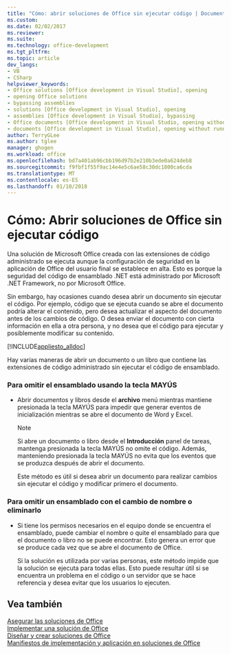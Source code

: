 ```yaml
---
title: "Cómo: abrir soluciones de Office sin ejecutar código | Documentos de Microsoft"
ms.custom: 
ms.date: 02/02/2017
ms.reviewer: 
ms.suite: 
ms.technology: office-development
ms.tgt_pltfrm: 
ms.topic: article
dev_langs:
- VB
- CSharp
helpviewer_keywords:
- Office solutions [Office development in Visual Studio], opening
- opening Office solutions
- bypassing assemblies
- solutions [Office development in Visual Studio], opening
- assemblies [Office development in Visual Studio], bypassing
- Office documents [Office development in Visual Studio, opening without running code
- documents [Office development in Visual Studio], opening without running code
author: TerryGLee
ms.author: tglee
manager: ghogen
ms.workload: office
ms.openlocfilehash: bd7a401ab96cbb196d97b2e210b3ede0a624deb8
ms.sourcegitcommit: f9fbf1f55f9ac14e4e5c6ae58c30dc1800ca6cda
ms.translationtype: MT
ms.contentlocale: es-ES
ms.lasthandoff: 01/10/2018
---
```

# <a name="how-to-open-office-solutions-without-running-code"></a>Cómo: Abrir soluciones de Office sin ejecutar código
  Una solución de Microsoft Office creada con las extensiones de código administrado se ejecuta aunque la configuración de seguridad en la aplicación de Office del usuario final se establece en alta. Esto es porque la seguridad del código de ensamblado .NET está administrado por Microsoft .NET Framework, no por Microsoft Office.  
  
 Sin embargo, hay ocasiones cuando desea abrir un documento sin ejecutar el código. Por ejemplo, código que se ejecuta cuando se abre el documento podría alterar el contenido, pero desea actualizar el aspecto del documento antes de los cambios de código. O desea enviar el documento con cierta información en ella a otra persona, y no desea que el código para ejecutar y posiblemente modificar su contenido.  
  
 [!INCLUDE[appliesto_alldoc](../vsto/includes/appliesto-alldoc-md.md)]  
  
 Hay varias maneras de abrir un documento o un libro que contiene las extensiones de código administrado sin ejecutar el código de ensamblado.  
  
### <a name="to-bypass-the-assembly-by-using-the-shift-key"></a>Para omitir el ensamblado usando la tecla MAYÚS  
  
-   Abrir documentos y libros desde el **archivo** menú mientras mantiene presionada la tecla MAYÚS para impedir que generar eventos de inicialización mientras se abre el documento de Word y Excel.  
  
    > [!NOTE]  
    >  Si abre un documento o libro desde el **Introducción** panel de tareas, mantenga presionada la tecla MAYÚS no omite el código. Además, manteniendo presionada la tecla MAYÚS no evita que los eventos que se produzca después de abrir el documento.  
  
     Este método es útil si desea abrir un documento para realizar cambios sin ejecutar el código y modificar primero el documento.  
  
### <a name="to-bypass-an-assembly-by-renaming-or-removing-it"></a>Para omitir un ensamblado con el cambio de nombre o eliminarlo  
  
-   Si tiene los permisos necesarios en el equipo donde se encuentra el ensamblado, puede cambiar el nombre o quite el ensamblado para que el documento o libro no se puede encontrar. Esto genera un error que se produce cada vez que se abre el documento de Office.  
  
     Si la solución es utilizada por varias personas, este método impide que la solución se ejecuta para todas ellas. Esto puede resultar útil si se encuentra un problema en el código o un servidor que se hace referencia y desea evitar que los usuarios lo ejecuten.  
  
## <a name="see-also"></a>Vea también  
 [Asegurar las soluciones de Office](../vsto/securing-office-solutions.md)   
 [Implementar una solución de Office](../vsto/deploying-an-office-solution.md)   
 [Diseñar y crear soluciones de Office](../vsto/designing-and-creating-office-solutions.md)   
 [Manifiestos de implementación y aplicación en soluciones de Office](../vsto/application-and-deployment-manifests-in-office-solutions.md)  
  
  